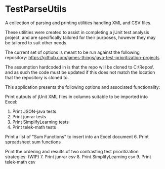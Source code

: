 # TestParseUtils

A collection of parsing and printing utilities handling XML and CSV files.

These utilities were created to assist in completing a jUnit test analysis project,
and are specifically tailored for their purposes, however they may be tailored to suit other needs.

The current set of options is meant to be run against the following repository:
https://github.com/james-things/java-test-prioritization-projects

The assumption hardcoded in is that the repo will be cloned to C:\Repos\ and as such the code must be
updated if this does not match the location that the repository is cloned to.

This application presents the following options and associated functionality:

Print outputs of jUnit XML files in columns suitable to be imported into Excel:
1. Print JSON-java tests
2. Print junrar tests
3. Print SimplifyLearning tests
4. Print telek-math tests

Print a list of "Sum Functions" to insert into an Excel document
6. Print spreadsheet sum functions

Print the ordering and results of two contrasting test prioritization strategies: (WIP)
7. Print junrar csv
8. Print SimplifyLearning csv
9. Print telek-math csv
